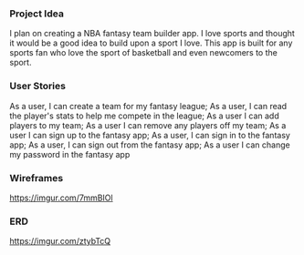 ### Project Idea
I plan on creating a NBA fantasy team builder app. I love sports and thought it would be a good idea to build upon
a sport I love. This app is built for any sports fan who love the sport of basketball and even newcomers to the sport.

### User Stories
As a user, I can create a team for my fantasy league; 
As a user, I can read the player's stats to help me compete in the league; 
As a user I can add players to my team; As a user I can remove any players off my team; 
As a user I can sign up to the fantasy app; 
As a user, I can sign in to the fantasy app; 
As a user, I can sign out from the fantasy app; 
As a user I can change my password in the fantasy app

### Wireframes
https://imgur.com/7mmBIOl

### ERD
https://imgur.com/ztybTcQ